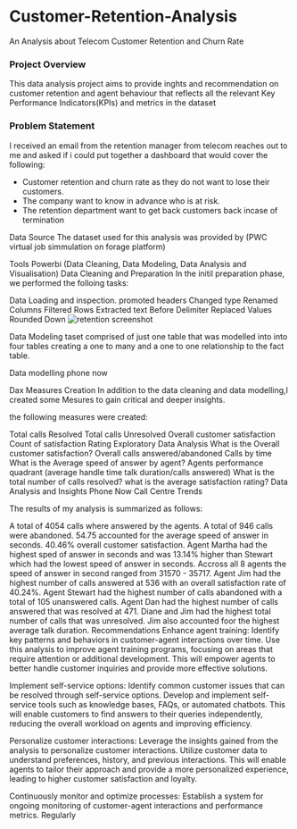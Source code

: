 # Customer-Retention-Analysis
An Analysis about Telecom Customer Retention and Churn Rate

### Project Overview
This data analysis project aims to provide inghts and recommendation on customer retention and agent behaviour that reflects all the relevant Key Performance Indicators(KPIs) and metrics in the dataset

### Problem Statement
I received an email from the retention manager from telecom reaches out to me and asked if i could put together a dashboard that would cover the following:

- Customer retention and churn rate as they do not want to lose their customers.
- The company want to know in advance who is at risk.
- The retention department want to get back customers back incase of termination

Data Source
The dataset used for this analysis was provided by (PWC virtual job simmulation on forage platform)

Tools
Powerbi (Data Cleaning, Data Modeling, Data Analysis and Visualisation)
Data Cleaning and Preparation
In the initil preparation phase, we performed the folloing tasks:

Data Loading and inspection.
promoted headers
Changed type
Renamed Columns
Filtered Rows
Extracted text Before Delimiter
Replaced Values
Rounded Down
![retention screenshot](https://github.com/rakiya30/Customer-Retention-Analysis/assets/154539987/1e2f2ab9-8154-4a59-963e-7d5969aa2d79)

Data Modeling
taset comprised of just one table that was modelled into into four tables creating a one to many and a one to one relationship to the fact table.


Data modelling phone now

Dax Measures Creation
In addition to the data cleaning and data modelling,I created some Mesures to gain critical and deeper insights.

the following measures were created:

Total calls Resolved
Total calls Unresolved
Overall customer satisfaction
Count of satisfaction Rating
Exploratory Data Analysis
What is the Overall customer satisfaction?
Overall calls answered/abandoned
Calls by time
What is the Average speed of answer by agent?
Agents performance quadrant (average handle time talk duration/calls answered)
What is the total number of calls resolved?
what is the average satisfaction rating?
Data Analysis and Insights
Phone Now Call Centre Trends

The results of my analysis is summarized as follows:

A total of 4054 calls where answered by the agents.
A total of 946 calls were abandoned.
54.75 accounted for the average speed of answer in seconds.
40.46% overall customer satisfaction.
Agent Martha had the highest sped of answer in seconds and was 13.14% higher than Stewart which had the lowest speed of answer in seconds.
Accross all 8 agents the speed of answer in second ranged from 31570 - 35717.
Agent Jim had the highest number of calls answered at 536 with an overall satisfaction rate of 40.24%.
Agent Stewart had the highest number of calls abandoned with a total of 105 unanswered calls.
Agent Dan had the highest number of calls answered that was resolved at 471.
Diane and Jim had the highest total number of calls that was unresolved.
Jim also accounted foor the highest average talk duration.
Recommendations
Enhance agent training: Identify key patterns and behaviors in customer-agent interactions over time. Use this analysis to improve agent training programs, focusing on areas that require attention or additional development. This will empower agents to better handle customer inquiries and provide more effective solutions.

Implement self-service options: Identify common customer issues that can be resolved through self-service options. Develop and implement self-service tools such as knowledge bases, FAQs, or automated chatbots. This will enable customers to find answers to their queries independently, reducing the overall workload on agents and improving efficiency.

Personalize customer interactions: Leverage the insights gained from the analysis to personalize customer interactions. Utilize customer data to understand preferences, history, and previous interactions. This will enable agents to tailor their approach and provide a more personalized experience, leading to higher customer satisfaction and loyalty.

Continuously monitor and optimize processes: Establish a system for ongoing monitoring of customer-agent interactions and performance metrics. Regularly
